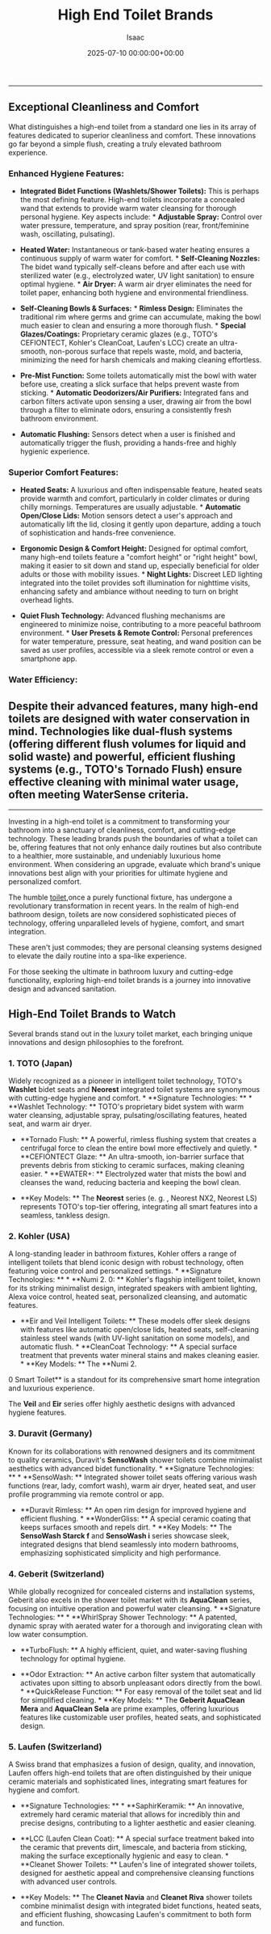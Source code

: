﻿---
title: High End Toilet Brands
description: The humble toilet, once a purely functional fixture, has undergone a revolutionary transformation in recent years. In the realm of high-end bathroom design,...
slug: /high-end-toilet-brands/
date: 2025-07-10 00:00:00+00:00
lastmod: 2025-07-10 00:00:00+03:00
author: Isaac
categories:

- Home Improvement

- Guides
tags:

- home-improvement

- toilet

- brand
---
---

## Exceptional Cleanliness and Comfort
What distinguishes a high-end toilet from a standard one lies in its array of features dedicated to superior cleanliness and comfort. These innovations go far beyond a simple flush, creating a truly elevated bathroom experience.

### Enhanced Hygiene Features:

* **Integrated Bidet Functions (Washlets/Shower Toilets):** This is perhaps the most defining feature. High-end toilets incorporate a concealed wand that extends to provide warm water cleansing for thorough personal hygiene. Key aspects include: * **Adjustable Spray:** Control over water pressure, temperature, and spray position (rear, front/feminine wash, oscillating, pulsating).

* **Heated Water:** Instantaneous or tank-based water heating ensures a continuous supply of warm water for comfort. * **Self-Cleaning Nozzles:** The bidet wand typically self-cleans before and after each use with sterilized water (e.g., electrolyzed water, UV light sanitation) to ensure optimal hygiene. * **Air Dryer:** A warm air dryer eliminates the need for toilet paper, enhancing both hygiene and environmental friendliness.

* **Self-Cleaning Bowls & Surfaces:** * **Rimless Design:** Eliminates the traditional rim where germs and grime can accumulate, making the bowl much easier to clean and ensuring a more thorough flush. * **Special Glazes/Coatings:** Proprietary ceramic glazes (e.g., TOTO's CEFIONTECT, Kohler's CleanCoat, Laufen's LCC) create an ultra-smooth, non-porous surface that repels waste, mold, and bacteria, minimizing the need for harsh chemicals and making cleaning effortless.

* **Pre-Mist Function:** Some toilets automatically mist the bowl with water before use, creating a slick surface that helps prevent waste from sticking. * **Automatic Deodorizers/Air Purifiers:** Integrated fans and carbon filters activate upon sensing a user, drawing air from the bowl through a filter to eliminate odors, ensuring a consistently fresh bathroom environment.

* **Automatic Flushing:** Sensors detect when a user is finished and automatically trigger the flush, providing a hands-free and highly hygienic experience.

### Superior Comfort Features:

* **Heated Seats:** A luxurious and often indispensable feature, heated seats provide warmth and comfort, particularly in colder climates or during chilly mornings. Temperatures are usually adjustable. * **Automatic Open/Close Lids:** Motion sensors detect a user's approach and automatically lift the lid, closing it gently upon departure, adding a touch of sophistication and hands-free convenience.

* **Ergonomic Design & Comfort Height:** Designed for optimal comfort, many high-end toilets feature a "comfort height" or "right height" bowl, making it easier to sit down and stand up, especially beneficial for older adults or those with mobility issues. * **Night Lights:** Discreet LED lighting integrated into the toilet provides soft illumination for nighttime visits, enhancing safety and ambiance without needing to turn on bright overhead lights.

* **Quiet Flush Technology:** Advanced flushing mechanisms are engineered to minimize noise, contributing to a more peaceful bathroom environment. * **User Presets & Remote Control:** Personal preferences for water temperature, pressure, seat heating, and wand position can be saved as user profiles, accessible via a sleek remote control or even a smartphone app.

### Water Efficiency:
Despite their advanced features, many high-end toilets are designed with water conservation in mind. Technologies like dual-flush systems (offering different flush volumes for liquid and solid waste) and powerful, efficient flushing systems (e.g., TOTO's Tornado Flush) ensure effective cleaning with minimal water usage, often meeting WaterSense criteria.
---
---
Investing in a high-end toilet is a commitment to transforming your bathroom into a sanctuary of cleanliness, comfort, and cutting-edge technology. These leading brands push the boundaries of what a toilet can be, offering features that not only enhance daily routines but also contribute to a healthier, more sustainable, and undeniably luxurious home environment.
When considering an upgrade, evaluate which brand's unique innovations best align with your priorities for ultimate hygiene and personalized comfort.

The humble [toilet](https://pestpolicy.com/incinerating-toilets/),once a purely functional fixture, has undergone a revolutionary transformation in recent years. In the realm of high-end bathroom design, toilets are now considered sophisticated pieces of technology, offering unparalleled levels of hygiene, comfort, and smart integration.

These aren't just commodes; they are personal cleansing systems designed to elevate the daily routine into a spa-like experience.

For those seeking the ultimate in bathroom luxury and cutting-edge functionality, exploring high-end toilet brands is a journey into innovative design and advanced sanitation.

##  High-End Toilet Brands to Watch

Several brands stand out in the luxury toilet market, each bringing unique innovations and design philosophies to the forefront.

###  1. TOTO (Japan)

Widely recognized as a pioneer in intelligent toilet technology, TOTO's **Washlet** bidet seats and **Neorest** integrated toilet systems are synonymous with cutting-edge hygiene and comfort. * **Signature Technologies: ** * **Washlet Technology: ** TOTO's proprietary bidet system with warm water cleansing, adjustable spray, pulsating/oscillating features, heated seat, and warm air dryer.

* **Tornado Flush: ** A powerful, rimless flushing system that creates a centrifugal force to clean the entire bowl more effectively and quietly. * **CEFIONTECT Glaze: ** An ultra-smooth, ion-barrier surface that prevents debris from sticking to ceramic surfaces, making cleaning easier. * **EWATER+: ** Electrolyzed water that mists the bowl and cleanses the wand, reducing bacteria and keeping the bowl clean.

* **Key Models: ** The **Neorest** series (e. g. , Neorest NX2, Neorest LS) represents TOTO's top-tier offering, integrating all smart features into a seamless, tankless design.

###  2. Kohler (USA)

A long-standing leader in bathroom fixtures, Kohler offers a range of intelligent toilets that blend iconic design with robust technology, often featuring voice control and personalized settings. * **Signature Technologies: ** * **Numi 2. 0: ** Kohler's flagship intelligent toilet, known for its striking minimalist design, integrated speakers with ambient lighting, Alexa voice control, heated seat, personalized cleansing, and automatic features.

* **Eir and Veil Intelligent Toilets: ** These models offer sleek designs with features like automatic open/close lids, heated seats, self-cleaning stainless steel wands (with UV-light sanitation on some models), and automatic flush. * **CleanCoat Technology: ** A special surface treatment that prevents water mineral stains and makes cleaning easier. * **Key Models: ** The **Numi 2.

0 Smart Toilet** is a standout for its comprehensive smart home integration and luxurious experience.

The **Veil** and **Eir** series offer highly aesthetic designs with advanced hygiene features.

###  3. Duravit (Germany)

Known for its collaborations with renowned designers and its commitment to quality ceramics, Duravit's **SensoWash** shower toilets combine minimalist aesthetics with advanced bidet functionality. * **Signature Technologies: ** * **SensoWash: ** Integrated shower toilet seats offering various wash functions (rear, lady, comfort wash), warm air dryer, heated seat, and user profile programming via remote control or app.

* **Duravit Rimless: ** An open rim design for improved hygiene and efficient flushing. * **WonderGliss: ** A special ceramic coating that keeps surfaces smooth and repels dirt. * **Key Models: ** The **SensoWash Starck f** and **SensoWash i** series showcase sleek, integrated designs that blend seamlessly into modern bathrooms, emphasizing sophisticated simplicity and high performance.

###  4. Geberit (Switzerland)

While globally recognized for concealed cisterns and installation systems, Geberit also excels in the shower toilet market with its **AquaClean** series, focusing on intuitive operation and powerful water cleansing. * **Signature Technologies: ** * **WhirlSpray Shower Technology: ** A patented, dynamic spray with aerated water for a thorough and invigorating clean with low water consumption.

* **TurboFlush: ** A highly efficient, quiet, and water-saving flushing technology for optimal hygiene.

* **Odor Extraction: ** An active carbon filter system that automatically activates upon sitting to absorb unpleasant odors directly from the bowl. * **QuickRelease Function: ** For easy removal of the toilet seat and lid for simplified cleaning. * **Key Models: ** The **Geberit AquaClean Mera** and **AquaClean Sela** are prime examples, offering luxurious features like customizable user profiles, heated seats, and sophisticated design.

###  5. Laufen (Switzerland)

A Swiss brand that emphasizes a fusion of design, quality, and innovation, Laufen offers high-end toilets that are often distinguished by their unique ceramic materials and sophisticated lines, integrating smart features for hygiene and comfort.

* **Signature Technologies: ** * **SaphirKeramik: ** An innovative, extremely hard ceramic material that allows for incredibly thin and precise designs, contributing to a lighter aesthetic and easier cleaning.

* **LCC (Laufen Clean Coat): ** A special surface treatment baked into the ceramic that prevents dirt, limescale, and bacteria from sticking, making the surface exceptionally hygienic and easy to clean. * **Cleanet Shower Toilets: ** Laufen's line of integrated shower toilets, designed for aesthetic appeal and comprehensive cleansing functions with advanced user controls.

* **Key Models: ** The **Cleanet Navia** and **Cleanet Riva** shower toilets combine minimalist design with integrated bidet functions, heated seats, and efficient flushing, showcasing Laufen's commitment to both form and function.

